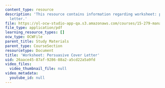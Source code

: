 ```yaml
---
content_type: resource
description: 'This resource contains information regarding worksheet: persuasive cover
  letter.'
file: https://ol-ocw-studio-app-qa.s3.amazonaws.com/courses/15-279-management-communication-for-undergraduates-fall-2012/26aace4587af928688a2a5cd22a5a9fd_MIT15_279F12_coverLttrWkst.pdf
file_type: application/pdf
learning_resource_types: []
ocw_type: OCWFile
parent_title: Study Materials
parent_type: CourseSection
resourcetype: Document
title: 'Worksheet: Persuasive Cover Letter'
uid: 26aace45-87af-9286-88a2-a5cd22a5a9fd
video_files:
  video_thumbnail_file: null
video_metadata:
  youtube_id: null
---
```

